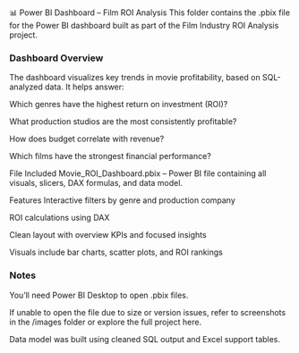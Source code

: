 📊 Power BI Dashboard – Film ROI Analysis
This folder contains the .pbix file for the Power BI dashboard built as part of the Film Industry ROI Analysis project.

### Dashboard Overview

The dashboard visualizes key trends in movie profitability, based on SQL-analyzed data. It helps answer:

Which genres have the highest return on investment (ROI)?

What production studios are the most consistently profitable?

How does budget correlate with revenue?

Which films have the strongest financial performance?

File Included
Movie_ROI_Dashboard.pbix – Power BI file containing all visuals, slicers, DAX formulas, and data model.

Features
Interactive filters by genre and production company

ROI calculations using DAX

Clean layout with overview KPIs and focused insights

Visuals include bar charts, scatter plots, and ROI rankings

### Notes
You’ll need Power BI Desktop to open .pbix files.

If unable to open the file due to size or version issues, refer to screenshots in the /images folder or explore the full project here.

Data model was built using cleaned SQL output and Excel support tables.


